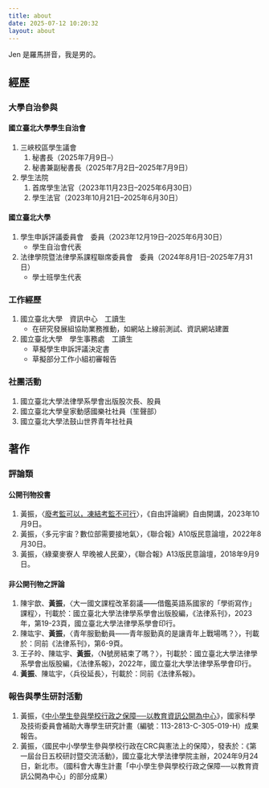```yaml
---
title: about
date: 2025-07-12 10:20:32
layout: about
---
```

Jen 是羅馬拼音，我是男的。

## 經歷

### 大學自治參與

#### 國立臺北大學學生自治會

1. 三峽校區學生議會
    1. 秘書長（2025年7月9日–）
    2. 秘書兼副秘書長（2025年7月2日–2025年7月9日）
2. 學生法院
    1. 首席學生法官（2023年11月23日–2025年6月30日）
    2. 學生法官（2023年10月21日–2025年6月30日）

#### 國立臺北大學

1. 學生申訴評議委員會　委員（2023年12月19日–2025年6月30日）
    * 學生自治會代表
2. 法律學院暨法律學系課程聯席委員會　委員（2024年8月1日–2025年7月31日）
    * 學士班學生代表

### 工作經歷

1. 國立臺北大學　資訊中心　工讀生
    * 在研究發展組協助業務推動，如網站上線前測試、資訊網站建置
2. 國立臺北大學　學生事務處　工讀生
    * 草擬學生申訴評議決定書
    * 草擬部分工作小組初審報告

### 社團活動

1. 國立臺北大學法律學系學會出版股次長、股員
2. 國立臺北大學皇家動感國樂社社員（笙聲部）
3. 國立臺北大學法鼓山世界青年社社員

## 著作

### 評論類

#### 公開刊物投書

1. 黃振，〈[廢考監可以，凍結考監不可行](https://talk.ltn.com.tw/article/breakingnews/4453240)〉，《自由評論網》自由開講，2023年10月9日。
2. 黃振，〈多元宇宙？數位部需要接地氣〉，《聯合報》A10版民意論壇，2022年8月30日。
3. 黃振，〈綠棄麥寮人 早晚被人民棄〉，《聯合報》A13版民意論壇，2018年9月9日。

#### 非公開刊物之評論

1. 陳宇歆、**黃振**，〈大一國文課程改革芻議——借鑑英語系國家的「學術寫作」課程〉，刊載於：國立臺北大學法律學系學會出版股編，《法律系刊》，2023年，第19-23頁，國立臺北大學法律學系學會印行。
2. 陳竑宇、**黃振**，〈青年服勤動員——青年服勤真的是讓青年上戰場嗎？〉，刊載於：同前《法律系刊》，第6-9頁。
3. 王子皊、陳竑宇、**黃振**，〈N號房結束了嗎？〉，刊載於：國立臺北大學法律學系學會出版股編，《法律系報》，2022年，國立臺北大學法律學系學會印行。
4. **黃振**、陳竑宇，〈兵役延長〉，刊載於：同前《法律系報》。

### 報告與學生研討活動

1. 黃振，《[中小學生參與學校行政之保障──以教育資訊公開為中心](https://wsts.nstc.gov.tw/STSWeb/Award/AwardMultiQuery.aspx?year=113&code=QS05&organ=A%2cFA13%2cFA13E010)》，國家科學及技術委員會補助大專學生研究計畫（編號：113-2813-C-305-019-H）成果報告。
2. 黃振，〈國民中小學學生參與學校行政在CRC與憲法上的保障〉，發表於：《第一屆台日五校研討暨交流活動》，國立臺北大學法律學院主辦，2024年9月24日，新北市。（國科會大專生計畫「中小學生參與學校行政之保障──以教育資訊公開為中心」的部分成果）